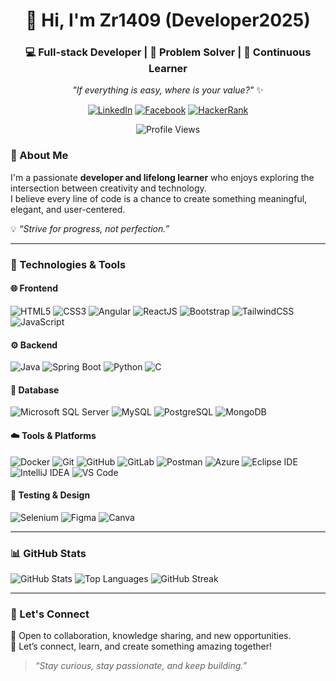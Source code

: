 <div align="center">

# 👋 Hi, I'm **Zr1409 (Developer2025)**  

### 💻 Full-stack Developer | 🧠 Problem Solver | 🚀 Continuous Learner  

_"If everything is easy, where is your value?"_ ✨  

[![LinkedIn](https://img.shields.io/badge/LinkedIn-0A66C2?style=for-the-badge&logo=linkedin&logoColor=white)](https://www.linkedin.com/in/%C4%91%E1%BB%A7-tr%E1%BA%A7n-v%C4%83n-87698b330/)
[![Facebook](https://img.shields.io/badge/Facebook-1877F2?style=for-the-badge&logo=facebook&logoColor=white)](https://web.facebook.com/tranvandu19971029/)
[![HackerRank](https://img.shields.io/badge/HackerRank-2EC866?style=for-the-badge&logo=hackerrank&logoColor=white)](https://www.hackerrank.com/profile/tranvandu1997101)
</div>
<div align="center">
  
![Profile Views](https://komarev.com/ghpvc/?username=Zr1409&color=blue&style=for-the-badge)

</div>

### 🚀 About Me  
I'm a passionate **developer and lifelong learner** who enjoys exploring the intersection between creativity and technology.  
I believe every line of code is a chance to create something meaningful, elegant, and user-centered.  

💡 *“Strive for progress, not perfection.”*  

---

### 🧠 Technologies & Tools  

#### 🌐 Frontend
![HTML5](https://img.shields.io/badge/HTML5-E34F26?style=for-the-badge&logo=html5&logoColor=white)
![CSS3](https://img.shields.io/badge/CSS3-1572B6?style=for-the-badge&logo=css3&logoColor=white)
![Angular](https://img.shields.io/badge/Angular-DD0031?style=for-the-badge&logo=angular&logoColor=white)
![ReactJS](https://img.shields.io/badge/ReactJS-20232A?style=for-the-badge&logo=react&logoColor=61DAFB)
![Bootstrap](https://img.shields.io/badge/Bootstrap-7952B3?style=for-the-badge&logo=bootstrap&logoColor=white)
![TailwindCSS](https://img.shields.io/badge/Tailwind_CSS-38B2AC?style=for-the-badge&logo=tailwind-css&logoColor=white)
![JavaScript](https://img.shields.io/badge/JavaScript-F7DF1E?style=for-the-badge&logo=javascript&logoColor=black)

#### ⚙️ Backend
![Java](https://img.shields.io/badge/Java-ED8B00?style=for-the-badge&logo=java&logoColor=white)
![Spring Boot](https://img.shields.io/badge/Spring_Boot-6DB33F?style=for-the-badge&logo=springboot&logoColor=white)
![Python](https://img.shields.io/badge/Python-3776AB?style=for-the-badge&logo=python&logoColor=white)
![C](https://img.shields.io/badge/C-00599C?style=for-the-badge&logo=c&logoColor=white)

#### 🧩 Database
![Microsoft SQL Server](https://img.shields.io/badge/Microsoft_SQL_Server-CC2927?style=for-the-badge&logo=microsoftsqlserver&logoColor=white)
![MySQL](https://img.shields.io/badge/MySQL-005C84?style=for-the-badge&logo=mysql&logoColor=white)
![PostgreSQL](https://img.shields.io/badge/PostgreSQL-316192?style=for-the-badge&logo=postgresql&logoColor=white)
![MongoDB](https://img.shields.io/badge/MongoDB-47A248?style=for-the-badge&logo=mongodb&logoColor=white)

#### ☁️ Tools & Platforms
![Docker](https://img.shields.io/badge/Docker-2496ED?style=for-the-badge&logo=docker&logoColor=white)
![Git](https://img.shields.io/badge/Git-F05032?style=for-the-badge&logo=git&logoColor=white)
![GitHub](https://img.shields.io/badge/GitHub-181717?style=for-the-badge&logo=github&logoColor=white)
![GitLab](https://img.shields.io/badge/GitLab-FC6D26?style=for-the-badge&logo=gitlab&logoColor=white)
![Postman](https://img.shields.io/badge/Postman-FF6C37?style=for-the-badge&logo=postman&logoColor=white)
![Azure](https://img.shields.io/badge/Microsoft_Azure-0089D6?style=for-the-badge&logo=microsoft-azure&logoColor=white)
![Eclipse IDE](https://img.shields.io/badge/Eclipse_IDE-2C2255?style=for-the-badge&logo=eclipseide&logoColor=white)
![IntelliJ IDEA](https://img.shields.io/badge/IntelliJ_IDEA-000000?style=for-the-badge&logo=intellijidea&logoColor=white)
![VS Code](https://img.shields.io/badge/Visual_Studio_Code-0078D4?style=for-the-badge&logo=visualstudiocode&logoColor=white)

#### 🧪 Testing & Design
![Selenium](https://img.shields.io/badge/Selenium-43B02A?style=for-the-badge&logo=selenium&logoColor=white)
![Figma](https://img.shields.io/badge/Figma-F24E1E?style=for-the-badge&logo=figma&logoColor=white)
![Canva](https://img.shields.io/badge/Canva-00C4CC?style=for-the-badge&logo=canva&logoColor=white)


---

### 📊 GitHub Stats  

![GitHub Stats](https://github-readme-stats.vercel.app/api?username=Zr1409&show_icons=true&theme=tokyonight&count_private=true)
![Top Languages](https://github-readme-stats.vercel.app/api/top-langs/?username=Zr1409&layout=compact&theme=tokyonight)
![GitHub Streak](https://github-readme-streak-stats.herokuapp.com/?user=Zr1409&theme=tokyonight)

---


### 🤝 Let's Connect  
💬 Open to collaboration, knowledge sharing, and new opportunities.  
📧 Let’s connect, learn, and create something amazing together!  

> *“Stay curious, stay passionate, and keep building.”*

</div>
